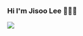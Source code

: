 ### Hi I'm Jisoo Lee 👩🏻‍💻 ###
<a href="[블로그](https://hereandnow.tistory.com/)" target="_blank"><img src="https://img.shields.io/badge/BLOG-000000?style=flat&logo=Tistory&logoColor=#000000"/></a>


